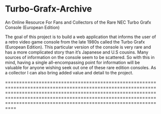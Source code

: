 # Turbo-Grafx-Archive
An Online Resource For Fans and Collectors of the Rare NEC Turbo Grafx Console (European Edition)


The goal of this project is to build a web application that informs the user of a retro video game console from the late 1980s called the Turbo Grafx (European Edition).  This particular version of the console is very rare and has a more complicated story than it’s Japanese and U.S cousins. Many sources of information on the console seem to be scattered. So with this in mind, having a single all-encompassing point for information will be valuable for anyone wishing seek out one of these rare edition consoles. As a collector I can also bring added value and detail to the project.


==================================================================================================================================================================================================================================================================================
